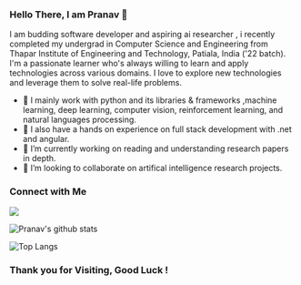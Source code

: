 
### Hello There, I am Pranav 👋

I am budding software developer and aspiring ai researcher , i recently completed my undergrad in Computer Science and Engineering from Thapar Institute of Engineering and Technology, Patiala, India ('22 batch). I'm a passionate learner who's always willing to learn and apply technologies across various domains. I love to explore new technologies and leverage them to solve real-life problems.

- 🔭 I mainly work with python and its libraries & frameworks ,machine learning, deep learning, computer vision, reinforcement learning, and natural languages processing.
- 🔭 I also have a hands on experience on full stack development with .net and angular.
- 🌱 I’m currently working on reading and understanding research papers in depth.
- 🤝 I’m looking to collaborate on artifical intelligence research projects.

### Connect with Me

[<img src="https://img.shields.io/badge/linkedin-%230077B5.svg?&style=for-the-badge&logo=linkedin&logoColor=white" />](https://www.linkedin.com/in/pranavanand24/)


![Pranav's github stats](https://github-readme-stats.vercel.app/api?username=pranavanand24&show_icons=true&theme=dark)

![Top Langs](https://github-readme-stats.vercel.app/api/top-langs/?username=pranavanand24&theme=cobalt&layout=compact) 


### Thank you for Visiting, Good Luck !

